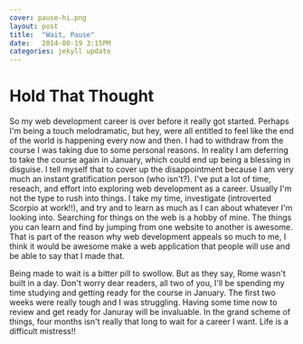 ```yaml
---
cover: pause-hi.png
layout: post
title:  "Wait, Pause"
date:   2014-08-19 3:15PM
categories: jekyll update
---
```


Hold That Thought
================


So my web development career is over before it really got started.  Perhaps I'm being a touch melodramatic, but hey, were all entitled to feel like the end of the world is happening every now and then.  I had to withdraw from the course I was taking due to some personal reasons.  In reality I am deferring to take the course again in January, which could end up being a blessing in disguise.  I tell myself that to cover up the disappointment because I am very much an instant gratification person (who isn't?).  I've put a lot of time, reseach, and effort into exploring web development as a career.  Usually I'm not the type to rush into things.  I take my time, investigate (introverted Scorpio at work!!), and try and to learn as much as I can about whatever I'm looking into.  Searching for things on the web is a hobby of mine.  The things you can learn and find by jumping from one website to another is awesome.  That is part of the reason why web development appeals so much to me, I think it would be awesome make a web application that people will use and be able to say that I made that.

Being made to wait is a bitter pill to swollow.  But as they say, Rome wasn't built in a day.  Don't worry dear readers, all two of you, I'll be spending my time studying and getting ready for the course in January.  The first two weeks were really tough and I was struggling.  Having some time now to review and get ready for Januray will be invaluable.  In the grand scheme of things, four months isn't really that long to wait for a career I want.  Life is a difficult mistress!!          
